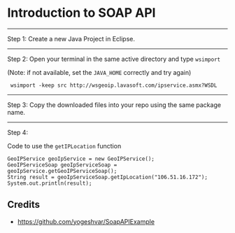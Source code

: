 # Introduction to SOAP API

---


Step 1:
Create a new Java Project in Eclipse.

---

Step 2:
Open your terminal in the same active directory and type `wsimport`

(Note: if not available, set the `JAVA_HOME` correctly and try again)

```
 wsimport -keep src http://wsgeoip.lavasoft.com/ipservice.asmx?WSDL
```

---

Step 3:  Copy the downloaded files into your repo using the same package name.

---

Step 4:

Code to use the `getIPLocation` function


```
GeoIPService geoIpService = new GeoIPService();
GeoIPServiceSoap geoIpServiceSoap = geoIpService.getGeoIPServiceSoap();
String result = geoIpServiceSoap.getIpLocation("106.51.16.172");
System.out.println(result);
```

## Credits

* https://github.com/yogeshvar/SoapAPIExample
